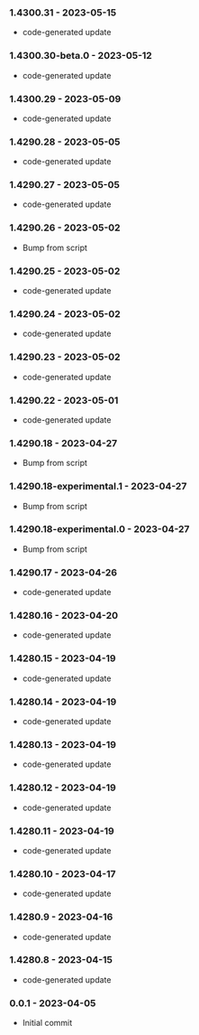 ### 1.4300.31 - 2023-05-15

- code-generated update

### 1.4300.30-beta.0 - 2023-05-12

- code-generated update

### 1.4300.29 - 2023-05-09

- code-generated update

### 1.4290.28 - 2023-05-05

- code-generated update

### 1.4290.27 - 2023-05-05

- code-generated update

### 1.4290.26 - 2023-05-02

- Bump from script

### 1.4290.25 - 2023-05-02

- code-generated update

### 1.4290.24 - 2023-05-02

- code-generated update

### 1.4290.23 - 2023-05-02

- code-generated update

### 1.4290.22 - 2023-05-01

- code-generated update

### 1.4290.18 - 2023-04-27

- Bump from script

### 1.4290.18-experimental.1 - 2023-04-27

- Bump from script

### 1.4290.18-experimental.0 - 2023-04-27

- Bump from script

### 1.4290.17 - 2023-04-26

- code-generated update

### 1.4280.16 - 2023-04-20

- code-generated update

### 1.4280.15 - 2023-04-19

- code-generated update

### 1.4280.14 - 2023-04-19

- code-generated update

### 1.4280.13 - 2023-04-19

- code-generated update

### 1.4280.12 - 2023-04-19

- code-generated update

### 1.4280.11 - 2023-04-19

- code-generated update

### 1.4280.10 - 2023-04-17

- code-generated update

### 1.4280.9 - 2023-04-16

- code-generated update

### 1.4280.8 - 2023-04-15

- code-generated update

### 0.0.1 - 2023-04-05

- Initial commit